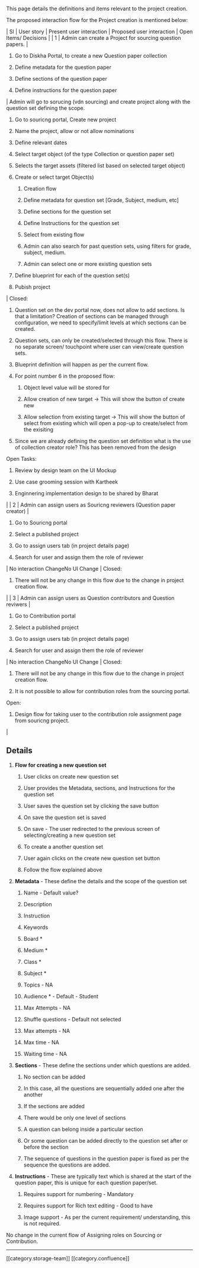 This page details the definitions and items relevant to the project creation.

The proposed interaction flow for the Project creation is mentioned below:



| Sl | User story | Present user interaction | Proposed user interaction | Open Items/ Decisions | 
| 1 |  Admin can create a Project for sourcing question papers. | 
1. Go to Diskha Portal, to create a new Question paper collection


1. Define metadata for the question paper


1. Define sections of the question paper


1. Define instructions for the question paper



 | Admin will go to sorucing (vdn sourcing) and create project along with the question set defining the scope.
1. Go to souricng portal, Create new project


1. Name the project, allow or not allow nominations


1. Define relevant dates


1. Select target object (of the type Collection or question paper set)


1. Selects the target assets (filtered list based on selected target object)


1. Create or select target Object(s)


    1. Creation flow


    1. Define metadata for question set \[Grade, Subject, medium, etc]


    1. Define sections for the question set


    1. Define Instructions for the question set



    
    1. Select from existing flow


    1. Admin can also search for past question sets, using filters for grade, subject, medium.


    1. Admin can select one or more existing question sets



    

    
1. Define blueprint for each of the question set(s)


1. Pubish project



 | Closed:
1. Question set on the dev portal now, does not allow to add sections. Is that a limitation?  Creation of sections can be managed through configuration, we need to specify/limit levels at which sections can be created.


1. Question sets, can only be created/selected through this flow. There is no separate screen/ touchpoint where user can view/create question sets.


1. Blueprint definition will happen as per the current flow.


1. For point number 6 in the proposed flow:


    1. Object level value will be stored for


    1. Allow creation of new target → This will show the button of create new


    1. Allow selection from existing target → This will show the button of select from existing which will open a pop-up to create/select from the exisiting



    

    
1. Since we are already defining the question set definition what is the use of collection creator role? This has been removed from the design



Open Tasks:
1. Review by design team on the UI Mockup


1. Use case grooming session with Kartheek


1. Enginnering implementation design to be shared by Bharat



 | 
| 2 | Admin can assign users as Souricng reviewers (Question paper creator) | 
1. Go to Souricng portal


1. Select a published project


1. Go to assign users tab (in project details page)


1. Search for user and assign them the role of reviewer



 | No interaction ChangeNo UI Change | Closed:
1. There will not be any change in this flow due to the change in project creation flow.



 | 
| 3 | Admin can assign users as Question contributors and Question reviwers | 
1. Go to Contribution portal


1. Select a published project


1. Go to assign users tab (in project details page)


1. Search for user and assign them the role of reviewer



 | No interaction ChangeNo UI Change | Closed:
1. There will not be any change in this flow due to the change in project creation flow.


1. It is not possible to allow for contribution roles from the sourcing portal.



Open:
1. Design flow for taking user to the contribution role assignment page from souricng project.



 | 


## Details

1.  **Flow for creating a new question set** 


    1. User clicks on create new question set


    1. User provides the Metadata, sections, and Instructions for the question set


    1. User saves the question set by clicking the save button


    1. On save the question set is saved


    1. On save - The user redirected to the previous screen of selecting/creating a new question set



    
    1. To create a another question set


    1. User again clicks on the create new question set button


    1. Follow the flow explained above



    

    
1.  **Metadata**  - These define the details and the scope of the question set


    1. Name - Default value?


    1. Description


    1. Instruction 


    1. Keywords


    1. Board \*


    1. Medium \*


    1. Class \*


    1. Subject \*


    1. Topics - NA


    1. Audience \* - Default - Student


    1. Max Attempts - NA


    1. Shuffle questions - Default not selected


    1. Max attempts - NA


    1. Max time - NA


    1. Waiting time - NA



    
1.  **Sections**  - These define the sections under which questions are added.


    1. No section can be added


    1. In this case, all the questions are sequentially added one after the another



    
    1. If the sections are added


    1. There would be only one level of sections


    1. A question can belong inside a particular section


    1. Or some question can be added directly to the question set after or before the section



    
    1. The sequence of questions in the question paper is fixed as per the sequence the questions are added.



    
1.  **Instructions**  - These are typically text which is shared at the start of the question paper, this is unique for each question paper/set.


    1. Requires support for numbering - Mandatory


    1. Requires support for Rich text editing - Good to have


    1. Image support - As per the current requirement/ understanding, this is not required.



    



No change in the current flow of Assigning roles on Sourcing or Contribution.





*****

[[category.storage-team]] 
[[category.confluence]] 
